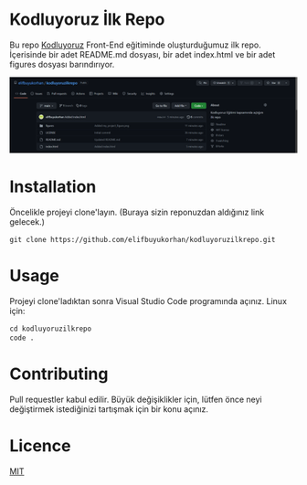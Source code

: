 # Kodluyoruz İlk Repo

Bu repo [Kodluyoruz](https://kodluyoruz.org/?gclid=Cj0KCQjw7KqZBhCBARIsAI-fTKJ125kqlBXlEwho8UjcIp13NwnjIQaBzQ9RCB9JVd-j3_I3bHa5fzIaApJBEALw_wcB) Front-End eğitiminde oluşturduğumuz ilk repo. İçerisinde bir adet README.md dosyası, bir adet index.html ve bir adet figures dosyası barındırıyor. 

![Lorem Picsum Gorsel](https://raw.githubusercontent.com/elifbuyukorhan/kodluyoruzilkrepo/main/figures/myprojectfigure.png)

# Installation
Öncelikle projeyi clone'layın. (Buraya sizin reponuzdan aldığınız link gelecek.)

```
git clone https://github.com/elifbuyukorhan/kodluyoruzilkrepo.git
``` 
# Usage
Projeyi clone'ladıktan sonra Visual Studio Code programında açınız. 
Linux için:
```
cd kodluyoruzilkrepo 
code .
``` 
# Contributing
Pull requestler kabul edilir. Büyük değişiklikler için, lütfen önce neyi değiştirmek istediğinizi tartışmak için bir konu açınız. 
# Licence 
[MIT](https://choosealicense.com/licenses/mit/)
